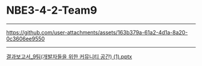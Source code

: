 # NBE3-4-2-Team9
* * *
https://github.com/user-attachments/assets/163b379a-61a2-4d1a-8a20-0c3606ee9550
* * *
[결과보고서_9팀(개발자들을 위한 커뮤니티 공간) (1).pptx](https://github.com/user-attachments/files/19172698/_9.1.pptx)
